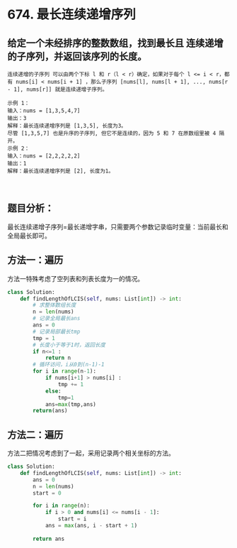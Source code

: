 # 674. 最长连续递增序列
## 给定一个未经排序的整数数组，找到最长且 连续递增的子序列，并返回该序列的长度。

    连续递增的子序列 可以由两个下标 l 和 r（l < r）确定，如果对于每个 l <= i < r，都有 nums[i] < nums[i + 1] ，那么子序列 [nums[l], nums[l + 1], ..., nums[r - 1], nums[r]] 就是连续递增子序列。

    示例 1：
    输入：nums = [1,3,5,4,7]
    输出：3
    解释：最长连续递增序列是 [1,3,5], 长度为3。
    尽管 [1,3,5,7] 也是升序的子序列, 但它不是连续的，因为 5 和 7 在原数组里被 4 隔开。 
    示例 2：
    输入：nums = [2,2,2,2,2]
    输出：1
    解释：最长连续递增序列是 [2], 长度为1。
 
## 题目分析：
最长连续递增子序列=最长递增字串，只需要两个参数记录临时变量：当前最长和全局最长即可。


## 方法一：遍历
方法一特殊考虑了空列表和列表长度为一的情况。
```python
class Solution:
    def findLengthOfLCIS(self, nums: List[int]) -> int:
        # 求整体数组长度
        n = len(nums)
        # 记录全局最长ans
        ans = 0
        # 记录局部最长tmp
        tmp = 1
        # 长度小于等于1时，返回长度
        if n<=1 :
            return n
        # 循环访问，i从0到(n-1)-1
        for i in range(n-1):
            if nums[i+1] > nums[i] :
                tmp += 1
            else:
                tmp=1
            ans=max(tmp,ans)
        return(ans)
```

## 方法二：遍历
方法二把情况考虑到了一起，采用记录两个相关坐标的方法。
```python
class Solution:
    def findLengthOfLCIS(self, nums: List[int]) -> int:
        ans = 0
        n = len(nums)
        start = 0

        for i in range(n):
            if i > 0 and nums[i] <= nums[i - 1]:
                start = i
            ans = max(ans, i - start + 1)
        
        return ans
```